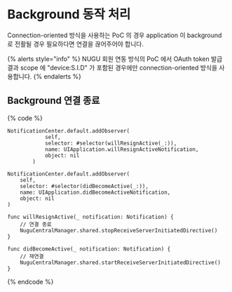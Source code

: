 # Background 동작 처리

Connection-oriented 방식을 사용하는 PoC 의 경우 application 이 background 로 전활될 경우 필요하다면 연결을 끊어주어야 합니다.

{% alerts style="info" %}
NUGU 회원 연동 방식의 PoC 에서 OAuth token 발급 결과 scope 에 "device:S.I.D" 가 포함된 경우에만 connection-oriented 방식을 사용합니다.
{% endalerts %}

## Background 연결 종료

{% code %}
```
NotificationCenter.default.addObserver(
            self,
            selector: #selector(willResignActive(_:)),
            name: UIApplication.willResignActiveNotification,
            object: nil
        )

NotificationCenter.default.addObserver(
    self,
    selector: #selector(didBecomeActive(_:)),
    name: UIApplication.didBecomeActiveNotification,
    object: nil
)

func willResignActive(_ notification: Notification) {
    // 연결 종료
    NuguCentralManager.shared.stopReceiveServerInitiatedDirective()
}

func didBecomeActive(_ notification: Notification) {
    // 재연결
    NuguCentralManager.shared.startReceiveServerInitiatedDirective()
}
```
{% endcode %}
